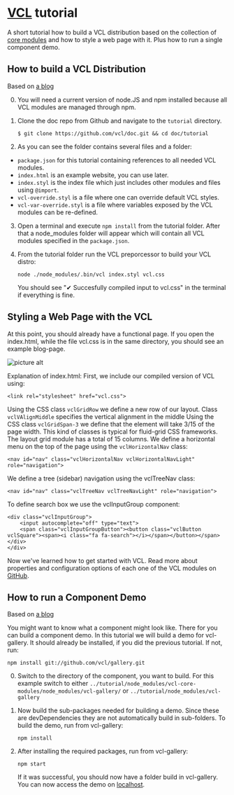 # [VCL](https://github.com/vcl/doc) tutorial

A short tutorial how to build a VCL distribution based on the collection of
[core modules](https://github.com/vcl/core-modules)
and how to style a web page with it.
Plus how to run a single component demo.

## How to build a VCL Distribution

Based on [a blog](http://blog.alex-rudenko.com/2014/08/18/getting-started-with-a-new-css-framework-called-visual-component-library-vcl/)

0.  You will need a current version of node.JS and npm installed
    because all VCL modules are managed through npm.

1.  Clone the doc repo from Github and navigate to the `tutorial` directory.

    `$ git clone https://github.com/vcl/doc.git && cd doc/tutorial`

2. As you can see the folder contains several files and a folder:
  * `package.json` for this tutorial containing references to all needed VCL modules.
  * `index.html` is an example website, you can use later.
  * `index.styl` is the index file which just includes other modules and files using `@import`.
  * `vcl-override.styl` is a file where one can override default VCL styles.
  * `vcl-var-override.styl` is a file where variables exposed by the VCL modules can be re-defined.

3.  Open a terminal and execute `npm install` from the tutorial folder.
    After that a node_modules folder will appear which will contain all VCL modules specified in the `package.json`.

4.  From the tutorial folder run the VCL preporcessor to build your VCL distro:

    `node ./node_modules/.bin/vcl index.styl vcl.css`

    You should see "✔ Succesfully compiled input to vcl.css" in the terminal if everything is fine.


## Styling a Web Page with the VCL

At this point, you should already have a functional page. If you open the index.html, while the file vcl.css
is in the same directory, you should see an example blog-page.

![picture alt](http://blog.alex-rudenko.com/images/blog_vcl.png)

Explanation of index.html:
First, we include our compiled version of VCL using:
```
<link rel="stylesheet" href="vcl.css">
```
Using the CSS class `vclGridRow` we define a new row of our layout. Class `vclVAlignMiddle` specifies the vertical alignment in the middle
Using the CSS class `vclGridSpan-3` we define that the element will take 3/15 of the page width.
This kind of classes is typical for fluid-grid CSS frameworks. The layout grid module has a total of 15 columns.
We define a horizontal menu on the top of the page using the `vclHorizontalNav` class:
```
<nav id="nav" class="vclHorizontalNav vclHorizontalNavLight" role="navigation">
```

We define a tree (sidebar) navigation using the vclTreeNav class:
```
<nav id="nav" class="vclTreeNav vclTreeNavLight" role="navigation">
```

To define search box we use the vclInputGroup component:
```
<div class="vclInputGroup">
    <input autocomplete="off" type="text">
    <span class="vclInputGroupButton"><button class="vclButton vclSquare"><span><i class="fa fa-search"></i></span></button></span></div>
</div>
```

Now we've learned how to get started with VCL.
Read more about properties and configuration options of each one of the VCL
modules on [GitHub](https://github.com/vcl/vcl).


## How to run a Component Demo

Based on [a blog](http://blog.alex-rudenko.com/2014/09/21/learning-vcl-how-to-build-a-vcl-component-demo/)

You might want to know what a component might look like.
There for you can build a component demo.
In this tutorial we will build a demo for vcl-gallery.
It should already be installed, if you did the previous tutorial.
If not, run:

```
npm install git://github.com/vcl/gallery.git
```

0.  Switch to the directory of the component, you want to build. For this example switch to either
    `../tutorial/node_modules/vcl-core-modules/node_modules/vcl-gallery/`
    or
    `../tutorial/node_modules/vcl-gallery`

1.  Now build the sub-packages needed for building a demo. Since these are devDependencies they are not automatically build in sub-folders.
    To build the demo, run from vcl-gallery:

    `npm install`

2.  After installing the required packages, run from vcl-gallery:

    `npm start`

    If it was successful, you should now have a folder build in vcl-gallery.
    You can now access the demo on [localhost](http://localhost:8077/example.html).

